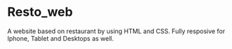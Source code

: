# Resto_web
A website based on restaurant by using HTML and CSS. Fully resposive for Iphone, Tablet and Desktops as well.
